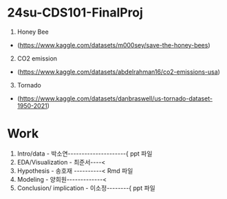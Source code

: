 # 24su-CDS101-FinalProj

1. Honey Bee
* (https://www.kaggle.com/datasets/m000sey/save-the-honey-bees)
2. CO2 emission
* (https://www.kaggle.com/datasets/abdelrahman16/co2-emissions-usa)
3. Tornado
* (https://www.kaggle.com/datasets/danbraswell/us-tornado-dataset-1950-2021)

# Work
1. Intro/data - 박소연---------------------{ ppt 파일
2. EDA/Visualization - 최준서----<
3. Hypothesis - 송호재 ----------< Rmd 파일 
4. Modeling - 양희원-------------<
5. Conclusion/ implication - 이소정--------{ ppt 파일
